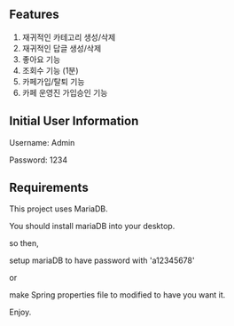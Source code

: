 ## Features
1. 재귀적인 카테고리 생성/삭제
2. 재귀적인 답글 생성/삭제
3. 좋아요 기능
4. 조회수 기능 (1분)
5. 카페가입/탈퇴 기능
6. 카페 운영진 가입승인 기능

## Initial User Information
Username: Admin

Password: 1234

## Requirements
This project uses MariaDB.

You should install mariaDB into your desktop.

so then,

setup mariaDB to have password with 'a12345678'

or

make Spring properties file to modified to have you want it.

Enjoy.

